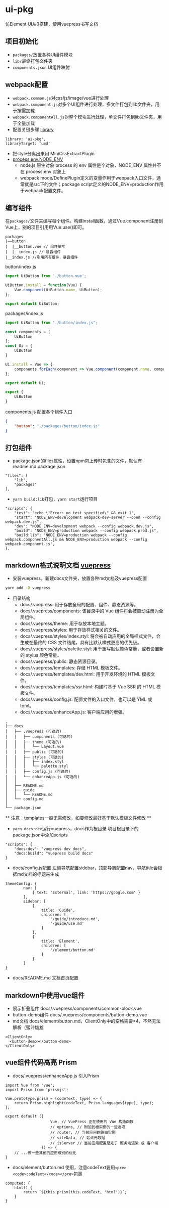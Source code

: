 # ui-pkg
仿Element UI从0搭建，使用vuepress书写文档

## 项目初始化
- `packages/`放置各种UI组件模块
- `lib/`最终打包文件夹
- `components.json` UI组件映射

## webpack配置
- `webpack.common.js`对css/js/image/vue进行处理
- `webpack.component.js`对多个UI组件进行处理，多文件打包到lib文件夹，用于按需加载
- `webpack.componentAll.js`对整个模块进行处理，单文件打包到lib文件夹，用于全量加载
- 配置关键步骤 [library](https://blog.csdn.net/whh181/article/details/80613633)
```
library: 'ui-pkg',
libraryTarget: 'umd'
```
- 把style分离出来用 MiniCssExtractPlugin
- [process.env.NODE_ENV]((https://juejin.im/post/5a4ed5306fb9a01cbc6e2ee2))
    - node.js 原生对象 process 的 env 属性是个对象，NODE_ENV 属性并不在 process.env 对象上
    - webpack mode/DefinePlugin定义的变量作用于webpack入口文件，通常就是src下的文件；package script定义的NODE_ENV=production作用于webpack配置文件。

## 编写组件
在`packages/`文件夹编写每个组件。构建install函数，通过Vue.component注册到Vue上，别的项目引用用Vue.use()即可。
```
packages
|——button
|  |__button.vue // 组件编写
|  |__index.js // 暴露组件
|__index.js //引用所有组件，暴露组件
```
button/index.js
```javascript
import UiButton from './button.vue';

UiButton.install = function(Vue) {
    Vue.component(UiButton.name, UiButton);
};

export default UiButton;
```
packages/index.js
```javascript
import UiButton from "./button/index.js";

const components = [
    UiButton
];
const Ui = {
    UiButton
}

Ui.install = Vue => {
    components.forEach(component => Vue.component(component.name, component));
};

export default Ui;

export {
    UiButton
}
```
components.js 配置各个组件入口
```json
{
    "button": "./packages/button/index.js"
}
```

## 打包组件
- package.json的files属性，设置npm包上传时包含的文件，默认有readme.md package.json
```
"files": [
    "lib",
    "packages"
],
```
- `yarn build:lib`打包，`yarn start`运行项目
```
"scripts": {
    "test": "echo \"Error: no test specified\" && exit 1",
    "start": "NODE_ENV=development webpack-dev-server --open --config webpack.dev.js",
    "dev": "NODE_ENV=development webpack --config webpack.dev.js",
    "build": "NODE_ENV=production webpack --config webpack.prod.js",
    "build:lib": "NODE_ENV=production webpack --config webpack.componentAll.js && NODE_ENV=production webpack --config webpack.component.js",
},
```

## markdown格式说明文档 [vuepress](https://www.vuepress.cn)
- 安装vuepress，新建docs文件夹，放置各种md文档及vuepress配置
```bash
yarn add -D vuepress
```
- 目录结构
  - docs/.vuepress: 用于存放全局的配置、组件、静态资源等。  
  - docs/.vuepress/components: 该目录中的 Vue 组件将会被自动注册为全局组件。
  - docs/.vuepress/theme: 用于存放本地主题。
  - docs/.vuepress/styles: 用于存放样式相关的文件。
  - docs/.vuepress/styles/index.styl: 将会被自动应用的全局样式文件，会生成在最终的 CSS 文件结尾，具有比默认样式更高的优先级。
  - docs/.vuepress/styles/palette.styl: 用于重写默认颜色常量，或者设置新的 stylus 颜色常量。
  - docs/.vuepress/public: 静态资源目录。
  - docs/.vuepress/templates: 存储 HTML 模板文件。
  - docs/.vuepress/templates/dev.html: 用于开发环境的 HTML 模板文件。
  - docs/.vuepress/templates/ssr.html: 构建时基于 Vue SSR 的 HTML 模板文件。
  - docs/.vuepress/config.js: 配置文件的入口文件，也可以是 YML 或 toml。
  - docs/.vuepress/enhanceApp.js: 客户端应用的增强。
```
.
├── docs
│   ├── .vuepress (可选的)
│   │   ├── components (可选的)
│   │   ├── theme (可选的)
│   │   │   └── Layout.vue
│   │   ├── public (可选的)
│   │   ├── styles (可选的)
│   │   │   ├── index.styl
│   │   │   └── palette.styl
│   │   ├── config.js (可选的)
│   │   └── enhanceApp.js (可选的)
│   │ 
│   ├── README.md
│   ├── guide
│   │   └── README.md
│   └── config.md
│ 
└── package.json
```
** 注意：templates一般无需修改，如要修改最好基于默认模板文件修改 **

- `yarn docs:dev`运行vuepress，docs作为根目录
项目根目录下的package.json中添加scripts
```
"scripts": {
    "docs:dev": "vuepress dev docs",
    "docs:build": "vuepress build docs"
}
```
- docs/config.js配置
左侧导航配置sidebar，顶部导航配置nav，导航title会根据md文档的标题来生成
```
themeConfig: {
        nav: [
            { text: 'External', link: 'https://google.com' }
        ],
        sidebar: [
            {
                title: 'Guide',
                children: [
                    '/guide/introduce.md',
                    '/guide/use.md'
                ]
            },
            {
                title: 'Element',
                children: [
                    '/element/button.md'
                ]
            }
        ]
}
```
- docs/README.md
文档首页配置

## markdown中使用vue组件
- 展示折叠组件 docs/.vuepress/components/common-block.vue
- button-demo组件 docs/.vuepress/components/button-demo.vue
- md文档 docs/element/button.md，ClientOnly中的空格需要<4，不然无法解析（蜜汁尴尬
```
<ClientOnly>
  <button-demo></button-demo>
</ClientOnly>
```

## vue组件代码高亮 Prism
- docs/.vuepress/enhanceApp.js 引入Prism
```
import Vue from 'vue';
import Prism from 'prismjs';

Vue.prototype.prism = (codeText, type) => {
    return Prism.highlight(codeText, Prism.languages[type], type);
};

export default ({
                    Vue, // VuePress 正在使用的 Vue 构造函数
                    // options, // 附加到根实例的一些选项
                    // router, // 当前应用的路由实例
                    // siteData, // 站点元数据
                    // isServer // 当前应用配置是处于 服务端渲染 或 客户端
                }) => {
    // ...做一些其他的应用级别的优化
}
```
- docs/element/button.md 使用，注意codeText要用`<pre><code>codeText</code></pre>`包裹
```
computed: {
    html() {
        return `${this.prism(this.codeText, 'html')}`;
    }
}
```
